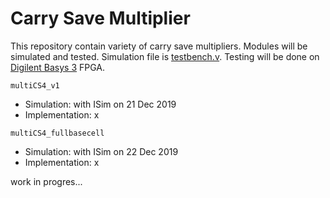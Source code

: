 # Carry Save Multiplier

This repository contain variety of carry save multipliers. Modules will be simulated and tested. Simulation file is [testbench.v](https://github.com/suoglu/Carry-Save-Multiplier/blob/master/testbench.v). Testing will be done on [Digilent Basys 3](https://reference.digilentinc.com/reference/programmable-logic/basys-3/reference-manual) FPGA.

`multiCS4_v1`
  * Simulation: with ISim on 21 Dec 2019
  * Implementation: x

`multiCS4_fullbasecell`
  * Simulation: with ISim on 22 Dec 2019
  * Implementation: x

work in progres...
